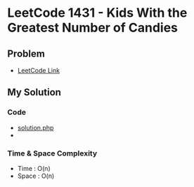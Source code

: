 # LeetCode 1431 - Kids With the Greatest Number of Candies

## Problem  
- [LeetCode Link](https://leetcode.com/problems/kids-with-the-greatest-number-of-candies/)

## My Solution

### Code
- [solution.php](./solution.php)
- 

### Time & Space Complexity
- Time  : O(n)
- Space : O(n)
